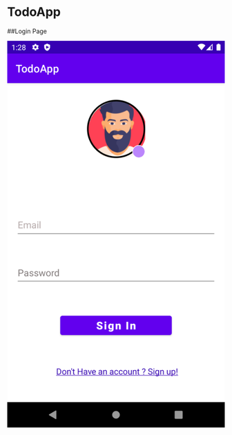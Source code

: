 # TodoApp

##Login Page

![alt text](https://github.com/Nnegash1/TodoApp/blob/main/HomeScreen.png)

